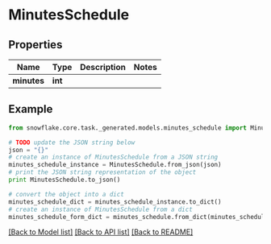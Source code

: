 # MinutesSchedule


## Properties
Name | Type | Description | Notes
------------ | ------------- | ------------- | -------------
**minutes** | **int** |  | 

## Example

```python
from snowflake.core.task._generated.models.minutes_schedule import MinutesSchedule

# TODO update the JSON string below
json = "{}"
# create an instance of MinutesSchedule from a JSON string
minutes_schedule_instance = MinutesSchedule.from_json(json)
# print the JSON string representation of the object
print MinutesSchedule.to_json()

# convert the object into a dict
minutes_schedule_dict = minutes_schedule_instance.to_dict()
# create an instance of MinutesSchedule from a dict
minutes_schedule_form_dict = minutes_schedule.from_dict(minutes_schedule_dict)
```
[[Back to Model list]](../README.md#documentation-for-models) [[Back to API list]](../README.md#documentation-for-api-endpoints) [[Back to README]](../README.md)


